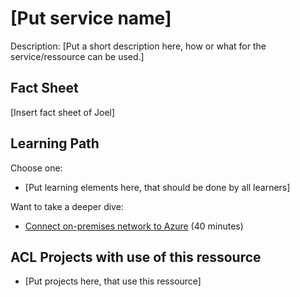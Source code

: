 # [Put service name]

Description:
[Put a short description here, how or what for the service/ressource can be used.]

## Fact Sheet

[Insert fact sheet of Joel]

## Learning Path

Choose one:

* [Put learning elements here, that should be done by all learners]

Want to take a deeper dive:

* [Connect on-premises network to Azure](https://docs.microsoft.com/en-us/learn/modules/connect-on-premises-network-with-vpn-gateway/) (40 minutes)

## ACL Projects with use of this ressource

* [Put projects here, that use this ressource]
